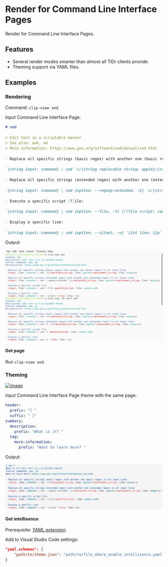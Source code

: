# Render for Command Line Interface Pages

Render for Command Line Interface Pages.

## Features

- Several render modes smarter than almost all TlDr clients provide.
- Theming support via YAML files.

## Examples

### Rendering

Command: `clip-view sed`.

Input Command Line Interface Page:

```md
# sed

> Edit text in a scriptable manner
> See also: awk, ed
> More information: https://www.gnu.org/software/sed/manual/sed.html

- Replace all specific strings (basic regex) with another one (basic regex) in all input lines:

`{string input: command} | sed 's/{string replacable string: apple}/{string replacement string: mango}/g'`

- Replace all specific strings (extended regex) with another one (extended regex) in all input lines:

`{string input: command} | sed {option: --regexp-extended, -E} 's/{string replacable string: apple}/{string replacement string: mango}/g'`

- Execute a specific script [f]ile:

`{string input: command} | sed {option: --file, -f} {/?file script: sample.sed}`

- Display a specific line:

`{string input: command} | sed {option: --silent, -n} '{int line: 1}p'`
```

Output:

![page](./screenshot.jpg)

#### Get page

Run `clip-view sed`.

### Theming

[![image](https://img.shields.io/badge/json-schema-red)](https://github.com/emilyseville7cfg-better-tldr/prototypes/blob/main/clip-view/theme.json)

Input Command Line Interface Page theme with the same page:

```yaml
header:
  prefix: "[ "
  suffix: " ]"
summary:
  description:
    prefix: "What is it? "
  tag:
    more-information:
      prefix: "Want to learn more? "
```

Output:

![page](./theme-screenshot.jpg)

#### Get intellisence

Prerequisite: [YAML extension](https://marketplace.visualstudio.com/items?itemName=redhat.vscode-yaml)

Add to Visual Studio Code settings:

```json
"yaml.schemas": {
    "path/to/theme.json": "path/to/file_where_enable_intellisence.yaml"
}
```
